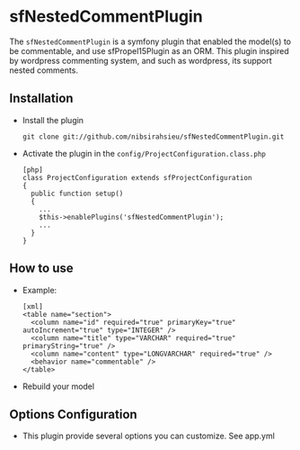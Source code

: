 # sfNestedCommentPlugin #

The `sfNestedCommentPlugin` is a symfony plugin that enabled the model(s) to be commentable, and use sfPropel15Plugin as an ORM.
This plugin inspired by wordpress commenting system, and such as wordpress, its support nested comments.

## Installation ##
  * Install the plugin

        git clone git://github.com/nibsirahsieu/sfNestedCommentPlugin.git

  * Activate the plugin in the `config/ProjectConfiguration.class.php`

        [php]
        class ProjectConfiguration extends sfProjectConfiguration
        {
          public function setup()
          {
            ...
            $this->enablePlugins('sfNestedCommentPlugin');
            ...
          }
        }

## How to use ##
  * Example:

        [xml]
        <table name="section">
          <column name="id" required="true" primaryKey="true" autoIncrement="true" type="INTEGER" />
          <column name="title" type="VARCHAR" required="true" primaryString="true" />
          <column name="content" type="LONGVARCHAR" required="true" />
          <behavior name="commentable" />
        </table>

  * Rebuild your model

## Options Configuration ##
  * This plugin provide several options you can customize. See app.yml
